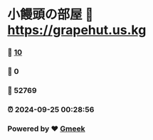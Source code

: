 # 小饅頭の部屋 :link: https://grapehut.us.kg 
### :page_facing_up: [10](https://grapehut.us.kg/tag.html) 
### :speech_balloon: 0 
### :hibiscus: 52769 
### :alarm_clock: 2024-09-25 00:28:56 
### Powered by :heart: [Gmeek](https://github.com/Meekdai/Gmeek)
